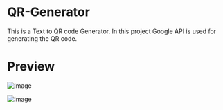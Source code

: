 # QR-Generator
This is a Text to QR code Generator. In this project Google API is used for generating the QR code.

# Preview
![image](https://github.com/Frontend-mini-projects/QR-Generator/assets/63789702/087cb614-73bc-4f58-be07-3e01ace0ff1b)


![image](https://github.com/Frontend-mini-projects/QR-Generator/assets/63789702/c4af2cfe-278f-4cd7-bed0-6bf3fd11a6a1)

